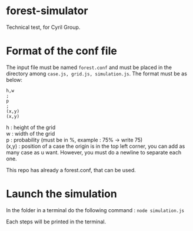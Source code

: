 # forest-simulator
Technical test, for Cyril Group.

# Format of the conf file
The input file must be named ```forest.conf``` and must be placed in the directory among ```case.js, grid.js, simulation.js```.
The format must be as below:
```
h,w
;
p
;
(x,y)
(x,y)
```
h : height of the grid  
w : width of the grid  
p : probability (must be in %, example : 75% -> write 75)  
(x,y) : position of a case the origin is in the top left corner, you can add as many case as u want. However, you must do a newline to separate each one.  

This repo has already a forest.conf, that can be used.

# Launch the simulation
In the folder in a terminal do the following command :
```node simulation.js```

Each steps will be printed in the terminal.